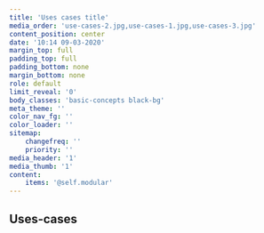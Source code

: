 ```yaml
---
title: 'Uses cases title'
media_order: 'use-cases-2.jpg,use-cases-1.jpg,use-cases-3.jpg'
content_position: center
date: '10:14 09-03-2020'
margin_top: full
padding_top: full
padding_bottom: none
margin_bottom: none
role: default
limit_reveal: '0'
body_classes: 'basic-concepts black-bg'
meta_theme: ''
color_nav_fg: ''
color_loader: ''
sitemap:
    changefreq: ''
    priority: ''
media_header: '1'
media_thumb: '1'
content:
    items: '@self.modular'
---
```


## Uses-cases